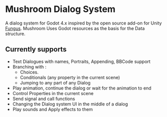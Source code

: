 # Mushroom Dialog System

A dialog system for Godot 4.x inspired by the open source add-on for Unity [Fungus](https://github.com/snozbot/fungus).
Mushroom Uses Godot resources as the basis for the Data structure.

## Currently supports

- Text Dialogues with names, Portraits, Appending, BBCode support
- Branching with :
  - Choices.
  - Conditionals (any property in the current scene)
  - Jumping to any part of any Dialog
- Play animation, continue the dialog or wait for the animation to end
- Control Properties in the current scene
- Send signal and call functions
- Changing the Dialog system UI in the middle of a dialog
- Play sounds and Apply effects to them

